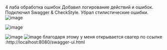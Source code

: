 4 лаба обработка ошибок Добавил логирование действий и ошибок. Подключил Swagger & CheckStyle. Убрал стилистические ошибки.
![image](https://github.com/user-attachments/assets/ce076496-313f-41bb-bfa8-aa3b893fc6fb)

![image](https://github.com/user-attachments/assets/9289d712-a058-4c19-844a-eb624905cfbc)

![image](https://github.com/user-attachments/assets/6c43f6cb-52a6-4ec8-bcf5-46c37ce05f5c)
![image](https://github.com/user-attachments/assets/c4f41ded-3d56-495c-be21-3d01cce055fc)
благодаря этому у меня открывается свагер по ссылке :http://localhost:8080/swagger-ui.html
